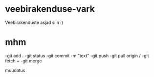 # veebirakenduse-vark
Veebirakenduste asjad siin
:)
# mhm
-git add .
-git status
-git commit -m "text"
-git push
-git pull origin / -git fetch + -git merge

muudatus